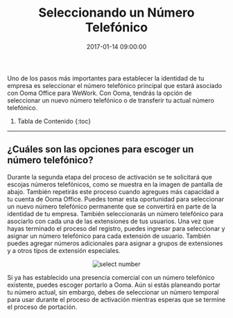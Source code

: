 ﻿---
layout: post
title:  Seleccionando un Número Telefónico
date:   2017-01-14 09:00:00
country: [Colombia]
language: [Spanish]
locale: [co-es]
category: [wework]
tags: [calling, activation-and-setup, getting-started, phone-number, wework]
---

Uno de los pasos más importantes para establecer la identidad de tu empresa es seleccionar el número telefónico principal que estará asociado con Ooma Office para WeWork. Con Ooma, tendrás la opción de seleccionar un nuevo número telefónico o de transferir tu actual número telefónico.

1. Tabla de Contenido
{:toc}
* * *

## ¿Cuáles son las opciones para escoger un número telefónico?

Durante la segunda etapa del proceso de activación se te solicitará que escojas números telefónicos, como se muestra en la imagen de pantalla de abajo. También repetirás este proceso cuando agregues más capacidad a tu cuenta de Ooma Office. Puedes tomar esta oportunidad para seleccionar un nuevo número telefónico permanente que se convertirá en parte de la identidad de tu empresa. También seleccionarás un número telefónico para asociarlo con cada una de las extensiones de tus usuarios. Una vez que hayas terminado el proceso del registro, puedes ingresar para seleccionar y asignar un número telefónico para cada extensión de usuario. También puedes agregar números adicionales para asignar a grupos de extensiones y a otros tipos de extensión especiales.

<p align="center"><img alt="select number" src="{{ site.baseurl }}/assets/images/ooma_office_wework/select_phone_number_wework_1.png" /></p> 

Si ya has establecido una presencia comercial con un número telefónico existente, puedes escoger portarlo a Ooma. Aún si estás planeando portar tu número actual, sin embargo, debes de seleccionar un número temporal para usar durante el proceso de activación mientras esperas que se termine el proceso de portación.